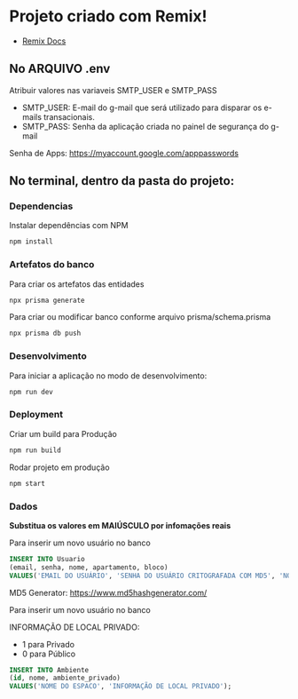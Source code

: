 # Projeto criado com Remix!

- [Remix Docs](https://remix.run/docs)

## No ARQUIVO .env

Atribuir valores nas variaveis SMTP_USER e SMTP_PASS

- SMTP_USER: E-mail do g-mail que será utilizado para disparar os e-mails transacionais.
- SMTP_PASS: Senha da aplicação criada no painel de segurança do g-mail

Senha de Apps: https://myaccount.google.com/apppasswords

## No terminal, dentro da pasta do projeto:

### Dependencias

Instalar dependências com NPM

```sh
npm install
```

### Artefatos do banco

Para criar os artefatos das entidades
```sh
npx prisma generate
```

Para criar ou modificar banco conforme arquivo prisma/schema.prisma
```sh
npx prisma db push
```

### Desenvolvimento

Para iniciar a aplicação no modo de desenvolvimento:
```sh
npm run dev
```

### Deployment

Criar um build para Produção

```sh
npm run build
```

Rodar projeto em produção

```sh
npm start
```

### Dados

**Substitua os valores em MAIÚSCULO por infomações reais**

Para inserir um novo usuário no banco

```sql
INSERT INTO Usuario
(email, senha, nome, apartamento, bloco)
VALUES('EMAIL DO USUÁRIO', 'SENHA DO USUÁRIO CRITOGRAFADA COM MD5', 'NOME DO USUÁRIO', 'APARTAMENTO DO USUÁRIO', 'BLOCO DO USUÁRIO');
```
MD5 Generator: https://www.md5hashgenerator.com/

Para inserir um novo usuário no banco

INFORMAÇÃO DE LOCAL PRIVADO: 
- 1 para Privado
- 0 para Público
  
```sql
INSERT INTO Ambiente
(id, nome, ambiente_privado)
VALUES('NOME DO ESPACO', 'INFORMAÇÃO DE LOCAL PRIVADO');
```